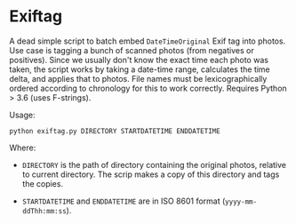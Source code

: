 # Exiftag

A dead simple script to batch embed `DateTimeOriginal` Exif tag into photos.
Use case is tagging a bunch of scanned photos (from negatives or positives).
Since we usually don't know the exact time each photo was taken, the script works
by taking a date-time range, calculates the time delta, and applies that to
photos.  File names must be lexicographically ordered according to chronology 
for this to work correctly.  Requires Python > 3.6 (uses F-strings).

Usage:

    python exiftag.py DIRECTORY STARTDATETIME ENDDATETIME
    
Where:
* `DIRECTORY` is the path of directory containing the original photos,
relative to current directory.  The scrip makes a copy of this directory and
tags the copies.

* `STARTDATETIME` and `ENDDATETIME` are in ISO 8601 format
(`yyyy-mm-ddThh:mm:ss`).
